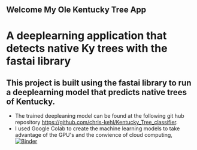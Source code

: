 ## Welcome My Ole Kentucky Tree App
# A deeplearning application that detects native Ky trees with the fastai library


## This project is built using the fastai library to run a deeplearning model that predicts native trees of Kentucky.
* The trained deepleaning model can be found at the following git hub repository https://github.com/chris-kehl/Kentucky_Tree_classifier.
* I used Google Colab to create the machine learning models to take advantage of the GPU's and the convience of cloud computing,
[![Binder](https://mybinder.org/badge_logo.svg)](https://mybinder.org/v2/gh/chris-kehl/my_ole_ky_tree/HEAD?filepath=%2Fvoila%2Frender%2Fky_tree_app.ipynb)
